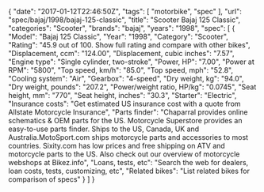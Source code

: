{
    "date": "2017-01-12T22:46:50Z",
    "tags": [
        "motorbike",
        "spec"
    ],
    "url": "spec\/bajaj\/1998\/bajaj-125-classic",
    "title": "Scooter Bajaj 125 Classic",
    "categories": "Scooter",
    "brands": "bajaj",
    "years": "1998",
    "spec": [
        {
            "Model": "Bajaj 125 Classic",
            "Year": "1998",
            "Category": "Scooter",
            "Rating": "45.9 out of 100. Show full rating and compare with other bikes",
            "Displacement, ccm": "124.00",
            "Displacement, cubic inches": "7.57",
            "Engine type": "Single cylinder, two-stroke",
            "Power, HP": "7.00",
            "Power at RPM": "5800",
            "Top speed, km\/h": "85.0",
            "Top speed, mph": "52.8",
            "Cooling system": "Air",
            "Gearbox": "4-speed",
            "Dry weight, kg": "94.0",
            "Dry weight, pounds": "207.2",
            "Power\/weight ratio, HP\/kg": "0.0745",
            "Seat height, mm": "770",
            "Seat height, inches": "30.3",
            "Starter": "Electric",
            "Insurance costs": "Get estimated US insurance cost with a quote from Allstate Motorcycle Insurance",
            "Parts finder": "Chaparral provides online schematics & OEM parts for the US.   Motorcycle Superstore provides an easy-to-use parts finder. Ships to the US, Canada, UK and Australia.MotoSport.com ships motorcycle parts and accessories to most countries.    Sixity.com has low prices and free shipping on ATV and motorcycle parts to the US. Also check out our overview of motorcycle webshops at Bikez.info",
            "Loans, tests, etc": "Search the web for dealers, loan costs, tests, customizing, etc",
            "Related bikes": "List related bikes for comparison of specs"
        }
    ]
}